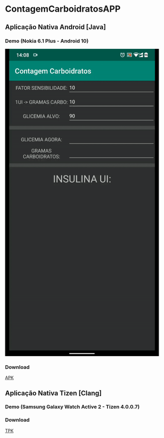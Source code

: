 # ContagemCarboidratosAPP

## Aplicação Nativa Android [Java]

### Demo (Nokia 6.1 Plus - Android 10)
[![](https://raw.githubusercontent.com/mvrpl/ContagemCarboidratosAPP/master/AndroidAPP.gif)](#)
### Download
[APK](https://github.com/mvrpl/ContagemCarboidratosAPP/raw/native_android/app/release/app-release.apk)

## Aplicação Nativa Tizen [Clang]

### Demo (Samsung Galaxy Watch Active 2 - Tizen 4.0.0.7)

### Download
[TPK](https://github.com/mvrpl/ContagemCarboidratosAPP/raw/native_tizen_watch/Debug/org.mvrpl.contcarboidratos-1.0.0-arm.tpk)
